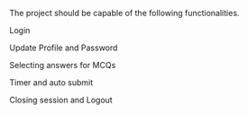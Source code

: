 The project should be capable of the following functionalities.

Login

Update Profile and Password

Selecting answers for MCQs

Timer and auto submit

Closing session and Logout
